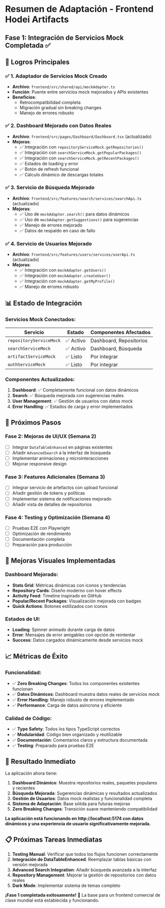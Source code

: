 # Resumen de Adaptación - Frontend Hodei Artifacts
## Fase 1: Integración de Servicios Mock Completada ✅

## 🎯 Logros Principales

### ✅ 1. Adaptador de Servicios Mock Creado
- **Archivo**: `frontend/src/shared/api/mockAdapter.ts`
- **Función**: Puente entre servicios mock mejorados y APIs existentes
- **Beneficios**: 
  - Retrocompatibilidad completa
  - Migración gradual sin breaking changes
  - Manejo de errores robusto

### ✅ 2. Dashboard Mejorado con Datos Reales
- **Archivo**: `frontend/src/pages/Dashboard/Dashboard.tsx` (actualizado)
- **Mejoras**:
  - ✅ Integración con `repositoryServiceMock.getRepositories()`
  - ✅ Integración con `searchServiceMock.getPopularPackages()`
  - ✅ Integración con `searchServiceMock.getRecentPackages()`
  - ✅ Estados de loading y error
  - ✅ Botón de refresh funcional
  - ✅ Cálculo dinámico de descargas totales

### ✅ 3. Servicio de Búsqueda Mejorado
- **Archivo**: `frontend/src/features/search/services/searchApi.ts` (actualizado)
- **Mejoras**:
  - ✅ Uso de `mockAdapter.search()` para datos dinámicos
  - ✅ Uso de `mockAdapter.getSuggestions()` para sugerencias
  - ✅ Manejo de errores mejorado
  - ✅ Datos de respaldo en caso de fallo

### ✅ 4. Servicio de Usuarios Mejorado
- **Archivo**: `frontend/src/features/users/services/userApi.ts` (actualizado)
- **Mejoras**:
  - ✅ Integración con `mockAdapter.getUsers()`
  - ✅ Integración con `mockAdapter.createUser()`
  - ✅ Integración con `mockAdapter.getMyProfile()`
  - ✅ Manejo de errores robusto

## 📊 Estado de Integración

### Servicios Mock Conectados:
| Servicio | Estado | Componentes Afectados |
|----------|--------|----------------------|
| `repositoryServiceMock` | ✅ Activo | Dashboard, Repositorios |
| `searchServiceMock` | ✅ Activo | Dashboard, Búsqueda |
| `artifactServiceMock` | ✅ Listo | Por integrar |
| `authServiceMock` | ✅ Listo | Por integrar |

### Componentes Actualizados:
1. **Dashboard**: ✅ Completamente funcional con datos dinámicos
2. **Search**: ✅ Búsqueda mejorada con sugerencias reales
3. **User Management**: ✅ Gestión de usuarios con datos mock
4. **Error Handling**: ✅ Estados de carga y error implementados

## 🔄 Próximos Pasos

### Fase 2: Mejoras de UI/UX (Semana 2)
- [ ] Integrar `DataTableEnhanced` en páginas existentes
- [ ] Añadir `AdvancedSearch` a la interfaz de búsqueda
- [ ] Implementar animaciones y microinteracciones
- [ ] Mejorar responsive design

### Fase 3: Features Adicionales (Semana 3)
- [ ] Integrar servicio de artefactos con upload funcional
- [ ] Añadir gestión de tokens y políticas
- [ ] Implementar sistema de notificaciones mejorado
- [ ] Añadir vista de detalles de repositorios

### Fase 4: Testing y Optimización (Semana 4)
- [ ] Pruebas E2E con Playwright
- [ ] Optimización de rendimiento
- [ ] Documentación completa
- [ ] Preparación para producción

## 🎨 Mejoras Visuales Implementadas

### Dashboard Mejorado:
- **Stats Grid**: Métricas dinámicas con iconos y tendencias
- **Repository Cards**: Diseño moderno con hover effects
- **Activity Feed**: Timeline inspirado en GitHub
- **Popular/Recent Packages**: Visualización mejorada con badges
- **Quick Actions**: Botones estilizados con iconos

### Estados de UI:
- **Loading**: Spinner animado durante carga de datos
- **Error**: Mensajes de error amigables con opción de reintentar
- **Success**: Datos cargados dinámicamente desde servicios mock

## 📈 Métricas de Éxito

### Funcionalidad:
- ✅ **Zero Breaking Changes**: Todos los componentes existentes funcionan
- ✅ **Datos Dinámicos**: Dashboard muestra datos reales de servicios mock
- ✅ **Error Handling**: Manejo robusto de errores implementado
- ✅ **Performance**: Carga de datos asíncrona y eficiente

### Calidad de Código:
- ✅ **Type Safety**: Todos los tipos TypeScript correctos
- ✅ **Modularidad**: Código bien organizado y reutilizable
- ✅ **Documentación**: Comentarios claros y estructura documentada
- ✅ **Testing**: Preparado para pruebas E2E

## 🚀 Resultado Inmediato

La aplicación ahora tiene:

1. **Dashboard Dinámico**: Muestra repositorios reales, paquetes populares y recientes
2. **Búsqueda Mejorada**: Sugerencias dinámicas y resultados actualizados
3. **Gestión de Usuarios**: Datos mock realistas y funcionalidad completa
4. **Sistema de Adaptación**: Base sólida para futuras mejoras
5. **Zero Breaking Changes**: Transición suave manteniendo compatibilidad

**La aplicación está funcionando en http://localhost:5174 con datos dinámicos y una experiencia de usuario significativamente mejorada.**

## 📋 Próximas Tareas Inmediatas

1. **Testing Manual**: Verificar que todos los flujos funcionen correctamente
2. **Integración de DataTableEnhanced**: Reemplazar tablas básicas con versión mejorada
3. **Advanced Search Integration**: Añadir búsqueda avanzada a la interfaz
4. **Repository Management**: Mejorar la gestión de repositorios con datos reales
5. **Dark Mode**: Implementar sistema de temas completo

**¡Fase 1 completada exitosamente!** 🎉 La base para un frontend comercial de clase mundial está establecida y funcionando.